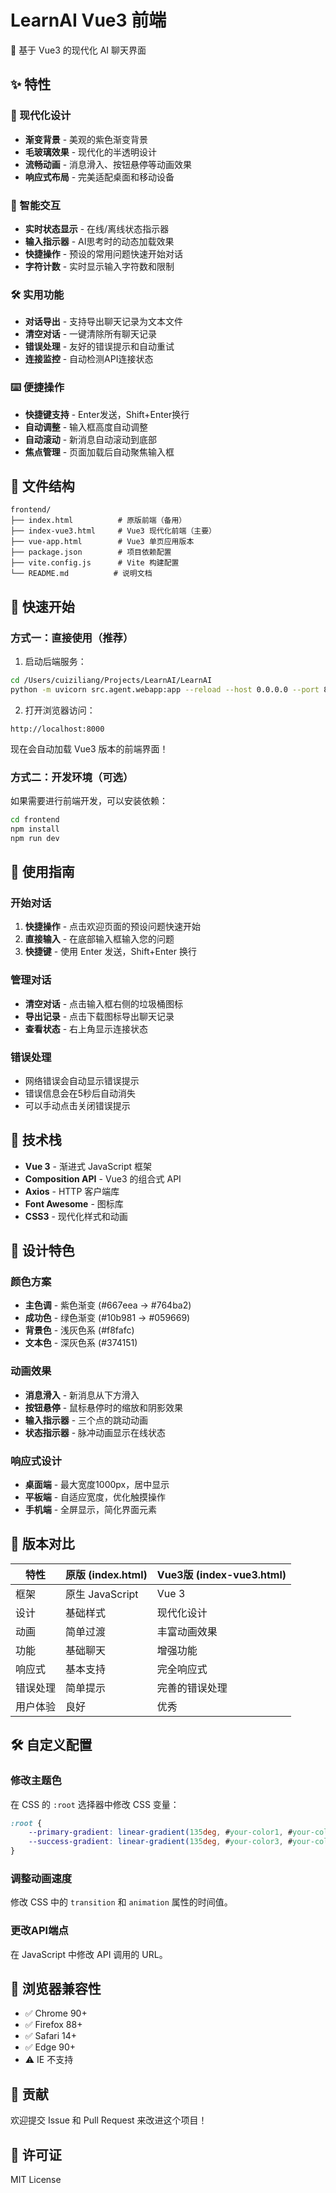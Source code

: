 # LearnAI Vue3 前端

🚀 基于 Vue3 的现代化 AI 聊天界面

## ✨ 特性

### 🎨 现代化设计
- **渐变背景** - 美观的紫色渐变背景
- **毛玻璃效果** - 现代化的半透明设计
- **流畅动画** - 消息滑入、按钮悬停等动画效果
- **响应式布局** - 完美适配桌面和移动设备

### 🤖 智能交互
- **实时状态显示** - 在线/离线状态指示器
- **输入指示器** - AI思考时的动态加载效果
- **快捷操作** - 预设的常用问题快速开始对话
- **字符计数** - 实时显示输入字符数和限制

### 🛠️ 实用功能
- **对话导出** - 支持导出聊天记录为文本文件
- **清空对话** - 一键清除所有聊天记录
- **错误处理** - 友好的错误提示和自动重试
- **连接监控** - 自动检测API连接状态

### ⌨️ 便捷操作
- **快捷键支持** - Enter发送，Shift+Enter换行
- **自动调整** - 输入框高度自动调整
- **自动滚动** - 新消息自动滚动到底部
- **焦点管理** - 页面加载后自动聚焦输入框

## 📁 文件结构

```
frontend/
├── index.html          # 原版前端（备用）
├── index-vue3.html     # Vue3 现代化前端（主要）
├── vue-app.html        # Vue3 单页应用版本
├── package.json        # 项目依赖配置
├── vite.config.js      # Vite 构建配置
└── README.md          # 说明文档
```

## 🚀 快速开始

### 方式一：直接使用（推荐）

1. 启动后端服务：
```bash
cd /Users/cuiziliang/Projects/LearnAI/LearnAI
python -m uvicorn src.agent.webapp:app --reload --host 0.0.0.0 --port 8000
```

2. 打开浏览器访问：
```
http://localhost:8000
```

现在会自动加载 Vue3 版本的前端界面！

### 方式二：开发环境（可选）

如果需要进行前端开发，可以安装依赖：

```bash
cd frontend
npm install
npm run dev
```

## 🎯 使用指南

### 开始对话
1. **快捷操作** - 点击欢迎页面的预设问题快速开始
2. **直接输入** - 在底部输入框输入您的问题
3. **快捷键** - 使用 Enter 发送，Shift+Enter 换行

### 管理对话
- **清空对话** - 点击输入框右侧的垃圾桶图标
- **导出记录** - 点击下载图标导出聊天记录
- **查看状态** - 右上角显示连接状态

### 错误处理
- 网络错误会自动显示错误提示
- 错误信息会在5秒后自动消失
- 可以手动点击关闭错误提示

## 🔧 技术栈

- **Vue 3** - 渐进式 JavaScript 框架
- **Composition API** - Vue3 的组合式 API
- **Axios** - HTTP 客户端库
- **Font Awesome** - 图标库
- **CSS3** - 现代化样式和动画

## 🎨 设计特色

### 颜色方案
- **主色调** - 紫色渐变 (#667eea → #764ba2)
- **成功色** - 绿色渐变 (#10b981 → #059669)
- **背景色** - 浅灰色系 (#f8fafc)
- **文本色** - 深灰色系 (#374151)

### 动画效果
- **消息滑入** - 新消息从下方滑入
- **按钮悬停** - 鼠标悬停时的缩放和阴影效果
- **输入指示器** - 三个点的跳动动画
- **状态指示器** - 脉冲动画显示在线状态

### 响应式设计
- **桌面端** - 最大宽度1000px，居中显示
- **平板端** - 自适应宽度，优化触摸操作
- **手机端** - 全屏显示，简化界面元素

## 🔄 版本对比

| 特性 | 原版 (index.html) | Vue3版 (index-vue3.html) |
|------|------------------|-------------------------|
| 框架 | 原生 JavaScript | Vue 3 |
| 设计 | 基础样式 | 现代化设计 |
| 动画 | 简单过渡 | 丰富动画效果 |
| 功能 | 基础聊天 | 增强功能 |
| 响应式 | 基本支持 | 完全响应式 |
| 错误处理 | 简单提示 | 完善的错误处理 |
| 用户体验 | 良好 | 优秀 |

## 🛠️ 自定义配置

### 修改主题色
在 CSS 的 `:root` 选择器中修改 CSS 变量：

```css
:root {
    --primary-gradient: linear-gradient(135deg, #your-color1, #your-color2);
    --success-gradient: linear-gradient(135deg, #your-color3, #your-color4);
}
```

### 调整动画速度
修改 CSS 中的 `transition` 和 `animation` 属性的时间值。

### 更改API端点
在 JavaScript 中修改 API 调用的 URL。

## 📱 浏览器兼容性

- ✅ Chrome 90+
- ✅ Firefox 88+
- ✅ Safari 14+
- ✅ Edge 90+
- ⚠️ IE 不支持

## 🤝 贡献

欢迎提交 Issue 和 Pull Request 来改进这个项目！

## 📄 许可证

MIT License